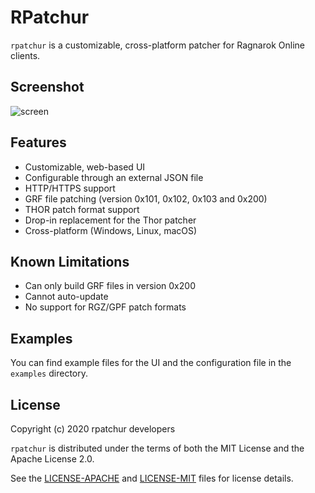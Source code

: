 RPatchur
========

`rpatchur` is a customizable, cross-platform patcher for Ragnarok Online clients.

Screenshot
----------

![screen](https://i.imgur.com/Rhc1Ds1.png)

Features
--------

* Customizable, web-based UI
* Configurable through an external JSON file
* HTTP/HTTPS support
* GRF file patching (version 0x101, 0x102, 0x103 and 0x200)
* THOR patch format support
* Drop-in replacement for the Thor patcher
* Cross-platform (Windows, Linux, macOS)

Known Limitations
-----------------

* Can only build GRF files in version 0x200
* Cannot auto-update
* No support for RGZ/GPF patch formats

Examples
--------

You can find example files for the UI and the configuration file in the
`examples` directory.

License
-------

Copyright (c) 2020 rpatchur developers

`rpatchur` is distributed under the terms of both the MIT License and the Apache License 2.0.

See the [LICENSE-APACHE](LICENSE-APACHE) and [LICENSE-MIT](LICENSE-MIT) files for license details.
